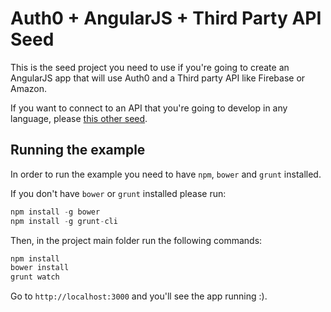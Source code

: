 # Auth0 + AngularJS + Third Party API Seed

This is the seed project you need to use if you're going to create an AngularJS app that will use Auth0 and a Third party API like Firebase or Amazon.

If you want to connect to an API that you're going to develop in any language, please [this other seed](https://github.com/auth0/auth0-angular/tree/master/examples/widget-with-api).

## Running the example

In order to run the example you need to have `npm`, `bower` and `grunt` installed.

If you don't have `bower` or `grunt` installed please run:

````js
npm install -g bower
npm install -g grunt-cli
````

Then, in the project main folder run the following commands:

````js
npm install
bower install
grunt watch
````

Go to `http://localhost:3000` and you'll see the app running :).
